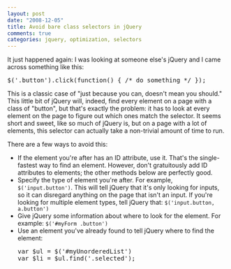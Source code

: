 ```yaml
--- 
layout: post
date: "2008-12-05"
title: Avoid bare class selectors in jQuery
comments: true
categories: jquery, optimization, selectors
---
```


It just happened again: I was looking at someone else's jQuery and I came across something like this:

<div class="CodeRay">
  <div class="code"><pre>$('.button').click(function() { /* do something */ });</pre></div>
</div>


This is a classic case of "just because you can, doesn't mean you should." This little bit of jQuery will, indeed, find every element on a page with a class of "button", but that's exactly the problem: it has to look at every element on the page to figure out which ones match the selector. It seems short and sweet, like so much of jQuery is, but on a page with a lot of elements, this selector can actually take a non-trivial amount of time to run.

There are a few ways to avoid this:

<ul>
<li>If the element you're after has an ID attribute, use it. That's the single-fastest way to find an element. However, don't gratuitously add ID attributes to elements; the other methods below are perfectly good.</li>
<li>Specify the type of element you're after. For example, <code>$('input.button')</code>. This will tell jQuery that it's only looking for inputs, so it can disregard anything on the page that isn't an input. If you're looking for multiple element types, tell jQuery that: <code>$('input.button, a.button')</code>
</li>
<li>Give jQuery some information about where to look for the element. For example: <code>$('#myForm .button')</code>
</li>
<li>Use an element you've already found to tell jQuery where to find the element:
<div class="CodeRay">
  <div class="code"><pre>var $ul = $('#myUnorderedList')
var $li = $ul.find('.selected');</pre></div>
</div>

</li>
</ul>